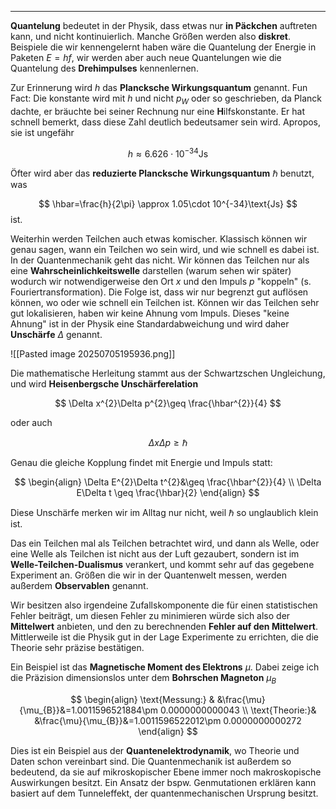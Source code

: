***

**Quantelung** bedeutet in der Physik, dass etwas nur **in Päckchen** auftreten kann, und nicht kontinuierlich. Manche Größen werden also **diskret**. Beispiele die wir kennengelernt haben wäre die Quantelung der Energie in Paketen $E=h f$, wir werden aber auch neue Quantelungen wie die Quantelung des **Drehimpulses** kennenlernen.

Zur Erinnerung wird $h$ das **Plancksche Wirkungsquantum** genannt. Fun Fact: Die konstante wird mit $h$ und nicht $p_{W}$ oder so geschrieben, da Planck dachte, er bräuchte bei seiner Rechnung nur eine **H**ilfskonstante. Er hat schnell bemerkt, dass diese Zahl deutlich bedeutsamer sein wird. Apropos, sie ist ungefähr

$$
h \approx 6.626\cdot 10^{-34}\text{Js}
$$

Öfter wird aber das **reduzierte Plancksche Wirkungsquantum** $\hbar$ benutzt, was

$$
\hbar=\frac{h}{2\pi} \approx 1.05\cdot 10^{-34}\text{Js}
$$
ist.

Weiterhin werden Teilchen auch etwas komischer. Klassisch können wir genau sagen, wann ein Teilchen wo sein wird, und wie schnell es dabei ist. In der Quantenmechanik geht das nicht. Wir können das Teilchen nur als eine **Wahrscheinlichkeitswelle** darstellen (warum sehen wir später) wodurch wir notwendigerweise den Ort $x$ und den Impuls $p$ "koppeln" (s. Fouriertransformation). Die Folge ist, dass wir nur begrenzt gut auflösen können, wo oder wie schnell ein Teilchen ist. Können wir das Teilchen sehr gut lokalisieren, haben wir keine Ahnung vom Impuls. Dieses "keine Ahnung" ist in der Physik eine Standardabweichung und wird daher **Unschärfe** $\Delta$ genannt.

![[Pasted image 20250705195936.png]]

Die mathematische Herleitung stammt aus der Schwartzschen Ungleichung, und wird **Heisenbergsche Unschärferelation**

$$
\Delta x^{2}\Delta p^{2}\geq \frac{\hbar^{2}}{4}
$$

oder auch

$$
\Delta x\Delta p\geq \hbar
$$

Genau die gleiche Kopplung findet mit Energie und Impuls statt:

$$
\begin{align}
\Delta E^{2}\Delta t^{2}&\geq \frac{\hbar^{2}}{4} \\
\Delta E\Delta t \geq \frac{\hbar}{2}
\end{align}
$$

Diese Unschärfe merken wir im Alltag nur nicht, weil $\hbar$ so unglaublich klein ist.

Das ein Teilchen mal als Teilchen betrachtet wird, und dann als Welle, oder eine Welle als Teilchen ist nicht aus der Luft gezaubert, sondern ist im **Welle-Teilchen-Dualismus** verankert, und kommt sehr auf das gegebene Experiment an. Größen die wir in der Quantenwelt messen, werden außerdem **Observablen** genannt. 

Wir besitzen also irgendeine Zufallskomponente die für einen statistischen Fehler beiträgt, um diesen Fehler zu minimieren würde sich also der **Mittelwert** anbieten, und den zu berechnenden **Fehler auf den Mittelwert**. Mittlerweile ist die Physik gut in der Lage Experimente zu errichten, die die Theorie sehr präzise bestätigen. 

Ein Beispiel ist das **Magnetische Moment des Elektrons** $\mu$. Dabei zeige ich die Präzision dimensionslos unter dem **Bohrschen Magneton** $\mu_{B}$

$$
\begin{align}
\text{Messung:} & &\frac{\mu}{\mu_{B}}&=1.0011596521884\pm 0.0000000000043 \\
\text{Theorie:}& &\frac{\mu}{\mu_{B}}&=1.0011596522012\pm 0.0000000000272
\end{align}
$$

Dies ist ein Beispiel aus der **Quantenelektrodynamik**, wo Theorie und Daten schon vereinbart sind. Die Quantenmechanik ist außerdem so bedeutend, da sie auf mikroskopischer Ebene immer noch makroskopische Auswirkungen besitzt. Ein Ansatz der bspw. Genmutationen erklären kann basiert auf dem Tunneleffekt, der quantenmechanischen Ursprung besitzt.